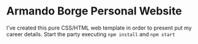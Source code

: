 # Armando Borge Personal Website

I've created this pure CSS/HTML web template in order to present put my career details. Start the party executing `npm install` and `npm start`

